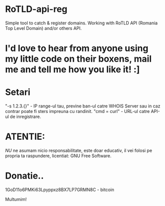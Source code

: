# RoTLD-api-reg
Simple tool to catch &amp; register domains. Working with RoTLD API (Romania Top Level Domain) and/or others API.

# I'd love to hear from anyone using my little code on their boxens, mail me and tell me how you like it! :] 

# Setari
"-s 1.2.3.{}" - IP range-ul tau, previne ban-ul catre WHOIS Server sau in caz contrar poate fi sters impreuna cu randinit.
"cmd = curl" - URL-ul catre API-ul de inregistrare.

# ATENTIE:
*NU* ne asumam nicio responsabilitate, este doar educativ, il vei folosi pe propria ta raspundere, licentiat: GNU Free Software.

# Donatie..
1GoD11o6PMKi63Lpyppxz8BX7LP7GRMN8C - bitcoin


Multumim!
